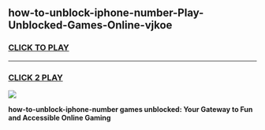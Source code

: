 
## how-to-unblock-iphone-number-Play-Unblocked-Games-Online-vjkoe
<h3>
<a href="https://premium76.site?title=how-to-unblock-iphone-number&ref=25A">CLICK TO PLAY</a></h3>
<hr>

<h3>
<a href="https://premium76.site?title=how-to-unblock-iphone-number&ref=25A">CLICK 2 PLAY</a>
  
</h3>

<a href="https://premium76.site?title=how-to-unblock-iphone-number&ref=25A"><img src="https://clearcache.store/games.png"></a>


**how-to-unblock-iphone-number games unblocked: Your Gateway to Fun and Accessible Online Gaming**
